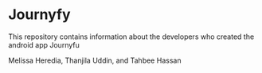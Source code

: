 # Journyfy

This repository contains information about the developers who created the android app Journyfu

Melissa Heredia, Thanjila Uddin, and Tahbee Hassan
